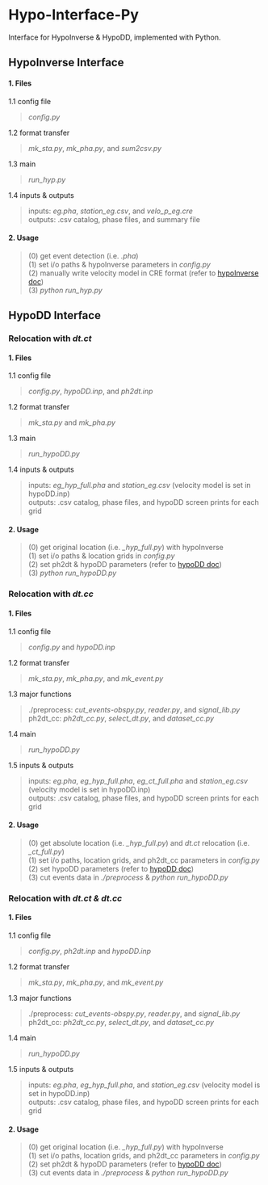 # Hypo-Interface-Py
Interface for HypoInverse & HypoDD, implemented with Python. <br>

## HypoInverse Interface
#### 1. Files  
1.1 config file  <br>
>*config.py*  <br>

1.2 format transfer  <br>
>*mk_sta.py*, *mk_pha.py*, and *sum2csv.py*  <br>

1.3 main  <br>
>*run_hyp.py*  <br>

1.4 inputs & outputs <br>
>inputs: *eg.pha*, *station_eg.csv*, and *velo_p_eg.cre*  <br>
>outputs: .csv catalog, phase files, and  summary file  <br>

#### 2. Usage
>(0) get event detection (i.e. *.pha*)  <br>
>(1) set i/o paths & hypoInverse parameters in *config.py*  <br>
>(2) manually write velocity model in CRE format (refer to [hypoInverse doc](https://pubs.usgs.gov/of/2002/0171/pdf/of02-171.pdf)) <br>
>(3) *python run_hyp.py*  <br>

## HypoDD Interface  
### Relocation with *dt.ct*  
#### 1. Files
1.1 config file  <br>
>*config.py*, *hypoDD.inp*, and *ph2dt.inp*  <br>

1.2 format transfer  <br>
>*mk_sta.py* and *mk_pha.py*  <br>

1.3 main  <br>
>*run_hypoDD.py*  <br>

1.4 inputs & outputs <br>
>inputs: *eg_hyp_full.pha* and *station_eg.csv* (velocity model is set in hypoDD.inp)  <br>
>outputs: .csv catalog, phase files, and  hypoDD screen prints for each grid  <br>

#### 2. Usage
>(0) get original location (i.e. *_hyp_full.py*) with hypoInverse  <br>
>(1) set i/o paths & location grids in *config.py*  <br>
>(2) set ph2dt & hypoDD parameters (refer to [hypoDD doc](https://www.ldeo.columbia.edu/~felixw/papers/Waldhauser_OFR2001.pdf)) <br>
>(3) *python run_hypoDD.py*  <br>

### Relocation with *dt.cc*  
#### 1. Files
1.1 config file  <br>
>*config.py* and *hypoDD.inp*  <br>

1.2 format transfer  <br>
>*mk_sta.py*, *mk_pha.py*, and *mk_event.py*  <br>

1.3 major functions  <br>
>./preprocess: *cut_events-obspy.py*, *reader.py*, and *signal_lib.py*  <br>
>ph2dt_cc: *ph2dt_cc.py*, *select_dt.py*, and *dataset_cc.py*  <br>

1.4 main  <br>
>*run_hypoDD.py*  <br>

1.5 inputs & outputs <br>
>inputs: *eg.pha*, *eg_hyp_full.pha*, *eg_ct_full.pha* and *station_eg.csv* (velocity model is set in hypoDD.inp)  <br>
>outputs: .csv catalog, phase files, and  hypoDD screen prints for each grid  <br>

#### 2. Usage
>(0) get absolute location (i.e. *_hyp_full.py*) and *dt.ct* relocation (i.e. *_ct_full.py*)  <br>
>(1) set i/o paths, location grids, and ph2dt_cc parameters in *config.py*  <br>
>(2) set hypoDD parameters (refer to [hypoDD doc](https://www.ldeo.columbia.edu/~felixw/papers/Waldhauser_OFR2001.pdf)) <br>
>(3) cut events data in *./preprocess* & *python run_hypoDD.py*  <br>

### Relocation with *dt.ct & dt.cc*  
#### 1. Files
1.1 config file  <br>
>*config.py*, *ph2dt.inp* and *hypoDD.inp*  <br>

1.2 format transfer  <br>
>*mk_sta.py*, *mk_pha.py*, and *mk_event.py*  <br>

1.3 major functions  <br>
>./preprocess: *cut_events-obspy.py*, *reader.py*, and *signal_lib.py*  <br>
>ph2dt_cc: *ph2dt_cc.py*, *select_dt.py*, and *dataset_cc.py*  <br>

1.4 main  <br>
>*run_hypoDD.py*  <br>

1.5 inputs & outputs <br>
>inputs: *eg.pha*, *eg_hyp_full.pha*, and *station_eg.csv* (velocity model is set in hypoDD.inp)  <br>
>outputs: .csv catalog, phase files, and  hypoDD screen prints for each grid  <br>

#### 2. Usage
>(0) get original location (i.e. *_hyp_full.py*) with hypoInverse  <br>
>(1) set i/o paths, location grids, and ph2dt_cc parameters in *config.py*  <br>
>(2) set ph2dt & hypoDD parameters (refer to [hypoDD doc](https://www.ldeo.columbia.edu/~felixw/papers/Waldhauser_OFR2001.pdf)) <br>
>(3) cut events data in *./preprocess* & *python run_hypoDD.py*  <br>